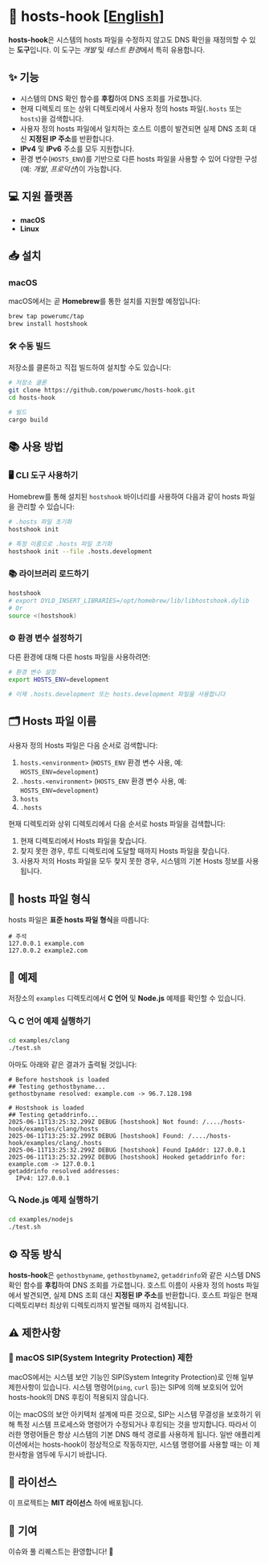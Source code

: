 # 🔄 hosts-hook [[English](../README.md)]

**hosts-hook**은 시스템의 hosts 파일을 수정하지 않고도 DNS 확인을 재정의할 수 있는 **도구**입니다. 이 도구는 *개발* 및 *테스트 환경*에서 특히 유용합니다.

## ✨ 기능

- 시스템의 DNS 확인 함수를 **후킹**하여 DNS 조회를 가로챕니다.
- 현재 디렉토리 또는 상위 디렉토리에서 사용자 정의 hosts 파일(`.hosts` 또는 `hosts`)을 검색합니다.
- 사용자 정의 hosts 파일에서 일치하는 호스트 이름이 발견되면 실제 DNS 조회 대신 **지정된 IP 주소**를 반환합니다.
- **IPv4** 및 **IPv6** 주소를 모두 지원합니다.
- 환경 변수(`HOSTS_ENV`)를 기반으로 다른 hosts 파일을 사용할 수 있어 다양한 구성(예: *개발*, *프로덕션*)이 가능합니다.

## 💻 지원 플랫폼

- **macOS**
- **Linux**

## 📥 설치

### macOS

macOS에서는 곧 **Homebrew**를 통한 설치를 지원할 예정입니다:

```bash
brew tap powerumc/tap
brew install hostshook
```

### 🛠️ 수동 빌드

저장소를 클론하고 직접 빌드하여 설치할 수도 있습니다:

```bash
# 저장소 클론
git clone https://github.com/powerumc/hosts-hook.git
cd hosts-hook

# 빌드
cargo build
```

## 📚 사용 방법

### 🖥️ CLI 도구 사용하기

Homebrew를 통해 설치된 `hostshook` 바이너리를 사용하여 다음과 같이 hosts 파일을 관리할 수 있습니다:

```bash
# .hosts 파일 초기화
hostshook init

# 특정 이름으로 .hosts 파일 초기화
hostshook init --file .hosts.development
```

### 📚 라이브러리 로드하기

```bash
hostshook
# export DYLD_INSERT_LIBRARIES=/opt/homebrew/lib/libhostshook.dylib
# Or
source <(hostshook)
```

### ⚙️ 환경 변수 설정하기

다른 환경에 대해 다른 hosts 파일을 사용하려면:

```bash
# 환경 변수 설정
export HOSTS_ENV=development

# 이제 .hosts.development 또는 hosts.development 파일을 사용합니다
```

## 🗂️ Hosts 파일 이름

사용자 정의 Hosts 파일은 다음 순서로 검색합니다:
1. `hosts.<environment>` (`HOSTS_ENV` 환경 변수 사용, 예: `HOSTS_ENV=development`)
2. `.hosts.<environment>` (`HOSTS_ENV` 환경 변수 사용, 예: `HOSTS_ENV=development`)
3. `hosts`
4. `.hosts`

현재 디렉토리와 상위 디렉토리에서 다음 순서로 hosts 파일을 검색합니다:

1. 현재 디렉토리에서 Hosts 파일을 찾습니다.
2. 찾지 못한 경우, 루트 디렉토리에 도달할 때까지 Hosts 파일을 찾습니다.
3. 사용자 저의 Hosts 파일을 모두 찾지 못한 경우, 시스템의 기본 Hosts 정보를 사용됩니다.

## 📄 hosts 파일 형식

hosts 파일은 **표준 hosts 파일 형식**을 따릅니다:

```
# 주석
127.0.0.1 example.com
127.0.0.2 example2.com
```

## 🧪 예제

저장소의 `examples` 디렉토리에서 **C 언어** 및 **Node.js** 예제를 확인할 수 있습니다.

### 🔍 C 언어 예제 실행하기

```bash
cd examples/clang
./test.sh
```

아마도 아래와 같은 결과가 출력될 것입니다:
```text
# Before hostshook is loaded
## Testing gethostbyname...
gethostbyname resolved: example.com -> 96.7.128.198

# Hostshook is loaded
## Testing getaddrinfo...
2025-06-11T13:25:32.299Z DEBUG [hostshook] Not found: /..../hosts-hook/examples/clang/hosts
2025-06-11T13:25:32.299Z DEBUG [hostshook] Found: /..../hosts-hook/examples/clang/.hosts
2025-06-11T13:25:32.299Z DEBUG [hostshook] Found IpAddr: 127.0.0.1
2025-06-11T13:25:32.299Z DEBUG [hostshook] Hooked getaddrinfo for: example.com -> 127.0.0.1
getaddrinfo resolved addresses:
  IPv4: 127.0.0.1
```

### 🔍 Node.js 예제 실행하기

```bash
cd examples/nodejs
./test.sh
```

## ⚙️ 작동 방식

**hosts-hook**은 `gethostbyname`, `gethostbyname2`, `getaddrinfo`와 같은 시스템 DNS 확인 함수를 **후킹**하여 DNS 조회를 가로챕니다.
호스트 이름이 사용자 정의 hosts 파일에서 발견되면, 실제 DNS 조회 대신 **지정된 IP 주소**를 반환합니다.
호스트 파일은 현재 디렉토리부터 최상위 디렉토리까지 발견될 때까지 검색됩니다.

## ⚠️ 제한사항

### 🍎 macOS SIP(System Integrity Protection) 제한

macOS에서는 시스템 보안 기능인 SIP(System Integrity Protection)로 인해 일부 제한사항이 있습니다. 시스템 명령어(`ping`, `curl` 등)는 SIP에 의해 보호되어 있어 hosts-hook의 DNS 후킹이 적용되지 않습니다.

이는 macOS의 보안 아키텍처 설계에 따른 것으로, SIP는 시스템 무결성을 보호하기 위해 특정 시스템 프로세스와 명령어가 수정되거나 후킹되는 것을 방지합니다. 따라서 이러한 명령어들은 항상 시스템의 기본 DNS 해석 경로를 사용하게 됩니다.
일반 애플리케이션에서는 hosts-hook이 정상적으로 작동하지만, 시스템 명령어를 사용할 때는 이 제한사항을 염두에 두시기 바랍니다.

## 📜 라이선스

이 프로젝트는 **MIT 라이선스** 하에 배포됩니다.

## 👥 기여

이슈와 풀 리퀘스트는 환영합니다! 🙏
